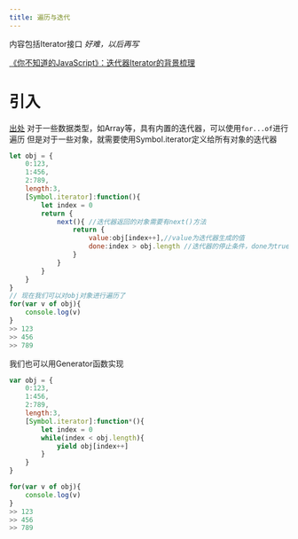 ```yaml
---
title: 遍历与迭代
---
```

内容包括Iterator接口
*好难，以后再写*

[《你不知道的JavaScript》：迭代器Iterator的背景梳理](https://cloud.tencent.com/developer/article/1495269)

# 引入
[出处](https://blog.csdn.net/qq_39576711/article/details/124302627)
对于一些数据类型，如Array等，具有内置的迭代器，可以使用``for...of``进行遍历
但是对于一些对象，就需要使用Symbol.iterator定义给所有对象的迭代器
```JavaScript
let obj = {
    0:123,
    1:456,
    2:789,
    length:3,
    [Symbol.iterator]:function(){
        let index = 0
        return {
            next(){ //迭代器返回的对象需要有next()方法
                return {
                    value:obj[index++],//value为迭代器生成的值
                    done:index > obj.length //迭代器的停止条件，done为true停止
                }
            }
        }
    }
}
// 现在我们可以对obj对象进行遍历了
for(var v of obj){
    console.log(v)
}
>> 123
>> 456
>> 789
```
我们也可以用Generator函数实现
```JavaScript
var obj = {
    0:123,
    1:456,
    2:789,
    length:3,
    [Symbol.iterator]:function*(){
        let index = 0
        while(index < obj.length){
            yield obj[index++]
        }
    }
}

for(var v of obj){
    console.log(v)
}
>> 123
>> 456
>> 789
```